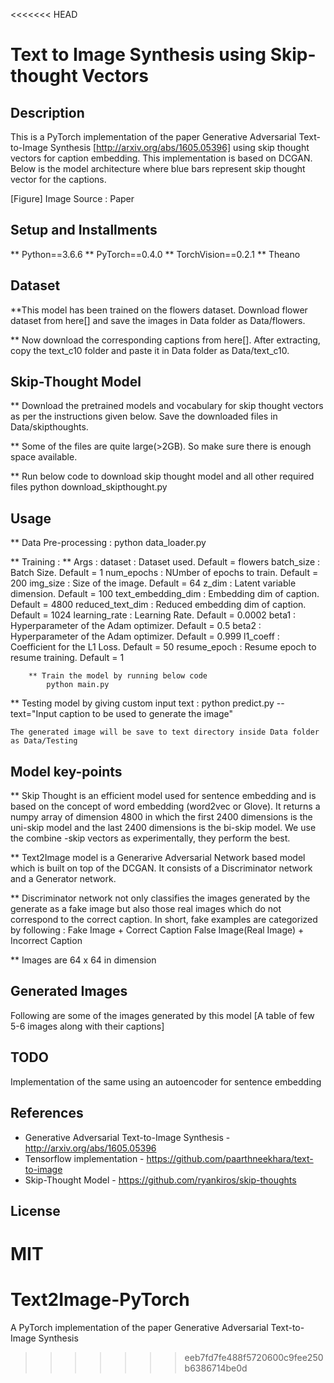 <<<<<<< HEAD
# Text to Image Synthesis using Skip-thought Vectors

## Description
This is a PyTorch implementation of the paper Generative Adversarial Text-to-Image Synthesis [http://arxiv.org/abs/1605.05396] using skip thought vectors for caption embedding. This implementation is based on DCGAN. Below is the model architecture where blue bars represent skip thought vector for the captions.

[Figure]
Image Source : Paper

## Setup and Installments
  ** Python==3.6.6
  ** PyTorch==0.4.0
  ** TorchVision==0.2.1
  ** Theano

## Dataset
  **This model has been trained on the flowers dataset. Download flower dataset from here[] and save the images in Data folder as Data/flowers.
  
  ** Now download the corresponding captions from here[]. After extracting, copy the text_c10 folder and paste it in Data folder as Data/text_c10.

## Skip-Thought Model
  ** Download the pretrained models and vocabulary for skip thought vectors as per the instructions given below. Save the downloaded files in Data/skipthoughts.

  ** Some of the files are quite large(>2GB). So make sure there is enough space available.

  ** Run below code to download skip thought model and all other required files
  python download_skipthought.py


## Usage
  ** Data Pre-processing : 
  python data_loader.py

  ** Training : 
  		** Args :
  				dataset : Dataset used. Default = flowers
  				batch_size : Batch Size. Default = 1
  				num_epochs : NUmber of epochs to train. Default = 200
  				img_size : Size of the image. Default = 64
  				z_dim : Latent variable dimension. Default = 100
  				text_embedding_dim : Embedding dim of caption. Default = 4800
  				reduced_text_dim : Reduced embedding dim of caption. Default = 1024
  				learning_rate : Learning Rate. Default = 0.0002
  				beta1 : Hyperparameter of the Adam optimizer. Default = 0.5
  				beta2 : Hyperparameter of the Adam optimizer. Default = 0.999
  				l1_coeff : Coefficient for the L1 Loss. Default = 50
  				resume_epoch : Resume epoch to resume training. Default = 1

  		** Train the model by running below code
  			python main.py

  ** Testing model by giving custom input text :
  	  python predict.py --text="Input caption to be used to generate the image"

  	The generated image will be save to text directory inside Data folder as Data/Testing 

## Model key-points

  ** Skip Thought is an efficient model used for sentence embedding and is based on the concept of word
  embedding (word2vec or Glove). It returns a numpy array of dimension 4800 in which the first 2400
  dimensions is the uni-skip model and the last 2400 dimensions is the bi-skip model. We use the combine
  -skip vectors as experimentally, they perform the best.

  ** Text2Image model is a Generarive Adversarial Network based model which is built on top of the DCGAN.
  It consists of a Discriminator network and a Generator network.

  ** Discriminator network not only classifies the images generated by the generate as a fake image but also those real images which do not correspond to the correct caption. In short, fake examples are categorized by following :
  Fake Image + Correct Caption
  False Image(Real Image) + Incorrect Caption

  ** Images are 64 x 64 in dimension

## Generated Images
Following are some of the images generated by this model
[A table of few 5-6 images along with their captions]

## TODO
Implementation of the same using an autoencoder for sentence embedding


## References
  * Generative Adversarial Text-to-Image Synthesis - http://arxiv.org/abs/1605.05396
  * Tensorflow implementation - https://github.com/paarthneekhara/text-to-image
  * Skip-Thought Model - https://github.com/ryankiros/skip-thoughts


## License
MIT
=======
# Text2Image-PyTorch
A PyTorch implementation of the paper Generative Adversarial Text-to-Image Synthesis
>>>>>>> eeb7fd7fe488f5720600c9fee250b6386714be0d
